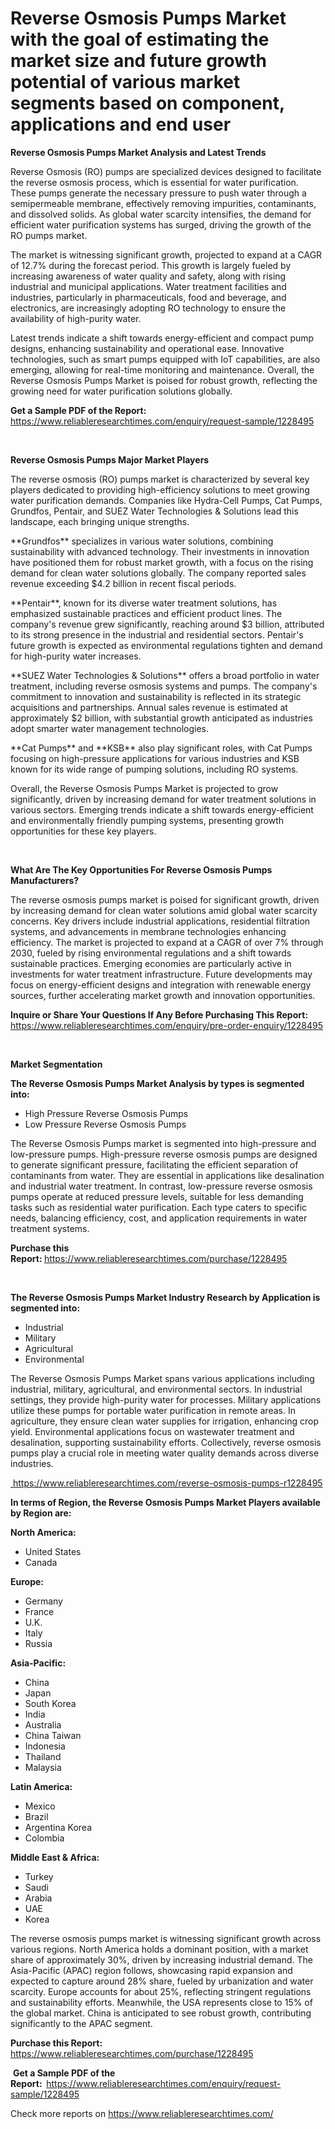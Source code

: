 <p><h1>Reverse Osmosis Pumps Market with the goal of estimating the market size and future growth potential of various market segments based on component, applications and end user</h1></p><p><strong>Reverse Osmosis Pumps Market Analysis and Latest Trends</strong></p>
<p><p>Reverse Osmosis (RO) pumps are specialized devices designed to facilitate the reverse osmosis process, which is essential for water purification. These pumps generate the necessary pressure to push water through a semipermeable membrane, effectively removing impurities, contaminants, and dissolved solids. As global water scarcity intensifies, the demand for efficient water purification systems has surged, driving the growth of the RO pumps market.</p><p>The market is witnessing significant growth, projected to expand at a CAGR of 12.7% during the forecast period. This growth is largely fueled by increasing awareness of water quality and safety, along with rising industrial and municipal applications. Water treatment facilities and industries, particularly in pharmaceuticals, food and beverage, and electronics, are increasingly adopting RO technology to ensure the availability of high-purity water.</p><p>Latest trends indicate a shift towards energy-efficient and compact pump designs, enhancing sustainability and operational ease. Innovative technologies, such as smart pumps equipped with IoT capabilities, are also emerging, allowing for real-time monitoring and maintenance. Overall, the Reverse Osmosis Pumps Market is poised for robust growth, reflecting the growing need for water purification solutions globally.</p></p>
<p><strong>Get a Sample PDF of the Report:&nbsp;</strong> <a href="https://www.reliableresearchtimes.com/enquiry/request-sample/1228495?utm_campaign=3070&utm_medium=2&utm_source=Github&utm_content=ia&utm_term=09042025&utm_id=reverse-osmosis-pumps">https://www.reliableresearchtimes.com/enquiry/request-sample/1228495</a></p>
<p>&nbsp;</p>
<p><strong>Reverse Osmosis Pumps Major Market Players</strong></p>
<p><p>The reverse osmosis (RO) pumps market is characterized by several key players dedicated to providing high-efficiency solutions to meet growing water purification demands. Companies like Hydra-Cell Pumps, Cat Pumps, Grundfos, Pentair, and SUEZ Water Technologies & Solutions lead this landscape, each bringing unique strengths.</p><p>**Grundfos** specializes in various water solutions, combining sustainability with advanced technology. Their investments in innovation have positioned them for robust market growth, with a focus on the rising demand for clean water solutions globally. The company reported sales revenue exceeding $4.2 billion in recent fiscal periods.</p><p>**Pentair**, known for its diverse water treatment solutions, has emphasized sustainable practices and efficient product lines. The company's revenue grew significantly, reaching around $3 billion, attributed to its strong presence in the industrial and residential sectors. Pentair's future growth is expected as environmental regulations tighten and demand for high-purity water increases.</p><p>**SUEZ Water Technologies & Solutions** offers a broad portfolio in water treatment, including reverse osmosis systems and pumps. The company's commitment to innovation and sustainability is reflected in its strategic acquisitions and partnerships. Annual sales revenue is estimated at approximately $2 billion, with substantial growth anticipated as industries adopt smarter water management technologies.</p><p>**Cat Pumps** and **KSB** also play significant roles, with Cat Pumps focusing on high-pressure applications for various industries and KSB known for its wide range of pumping solutions, including RO systems.</p><p>Overall, the Reverse Osmosis Pumps Market is projected to grow significantly, driven by increasing demand for water treatment solutions in various sectors. Emerging trends indicate a shift towards energy-efficient and environmentally friendly pumping systems, presenting growth opportunities for these key players.</p></p>
<p>&nbsp;</p>
<p><strong>What Are The Key Opportunities For Reverse Osmosis Pumps Manufacturers?</strong></p>
<p><p>The reverse osmosis pumps market is poised for significant growth, driven by increasing demand for clean water solutions amid global water scarcity concerns. Key drivers include industrial applications, residential filtration systems, and advancements in membrane technologies enhancing efficiency. The market is projected to expand at a CAGR of over 7% through 2030, fueled by rising environmental regulations and a shift towards sustainable practices. Emerging economies are particularly active in investments for water treatment infrastructure. Future developments may focus on energy-efficient designs and integration with renewable energy sources, further accelerating market growth and innovation opportunities.</p></p>
<p><strong>Inquire or Share Your Questions If Any Before Purchasing This Report:</strong> <a href="https://www.reliableresearchtimes.com/enquiry/pre-order-enquiry/1228495?utm_campaign=3070&utm_medium=2&utm_source=Github&utm_content=ia&utm_term=09042025&utm_id=reverse-osmosis-pumps">https://www.reliableresearchtimes.com/enquiry/pre-order-enquiry/1228495</a></p>
<p>&nbsp;</p>
<p><strong>Market Segmentation</strong></p>
<p><strong>The Reverse Osmosis Pumps Market Analysis by types is segmented into:</strong></p>
<p><ul><li>High Pressure Reverse Osmosis Pumps</li><li>Low Pressure Reverse Osmosis Pumps</li></ul></p>
<p><p>The Reverse Osmosis Pumps market is segmented into high-pressure and low-pressure pumps. High-pressure reverse osmosis pumps are designed to generate significant pressure, facilitating the efficient separation of contaminants from water. They are essential in applications like desalination and industrial water treatment. In contrast, low-pressure reverse osmosis pumps operate at reduced pressure levels, suitable for less demanding tasks such as residential water purification. Each type caters to specific needs, balancing efficiency, cost, and application requirements in water treatment systems.</p></p>
<p><strong>Purchase this Report:&nbsp;</strong><a href="https://www.reliableresearchtimes.com/purchase/1228495?utm_campaign=3070&utm_medium=2&utm_source=Github&utm_content=ia&utm_term=09042025&utm_id=reverse-osmosis-pumps">https://www.reliableresearchtimes.com/purchase/1228495</a></p>
<p>&nbsp;</p>
<p><strong>The Reverse Osmosis Pumps Market Industry Research by Application is segmented into:</strong></p>
<p><ul><li>Industrial</li><li>Military</li><li>Agricultural</li><li>Environmental</li></ul></p>
<p><p>The Reverse Osmosis Pumps Market spans various applications including industrial, military, agricultural, and environmental sectors. In industrial settings, they provide high-purity water for processes. Military applications utilize these pumps for portable water purification in remote areas. In agriculture, they ensure clean water supplies for irrigation, enhancing crop yield. Environmental applications focus on wastewater treatment and desalination, supporting sustainability efforts. Collectively, reverse osmosis pumps play a crucial role in meeting water quality demands across diverse industries.</p></p>
<p><a href="https://www.reliableresearchtimes.com/reverse-osmosis-pumps-r1228495?utm_campaign=3070&utm_medium=2&utm_source=Github&utm_content=ia&utm_term=09042025&utm_id=reverse-osmosis-pumps">&nbsp;https://www.reliableresearchtimes.com/reverse-osmosis-pumps-r1228495</a></p>
<p><strong>In terms of Region, the Reverse Osmosis Pumps Market Players available by Region are:</strong></p>
<p>
    <p> <strong> North America: </strong>
        <ul>
            <li>United States</li>
            <li>Canada</li>
        </ul>
        </p> 
    <p> <strong> Europe: </strong>
        <ul>
            <li>Germany</li>
            <li>France</li>
            <li>U.K.</li>
            <li>Italy</li>
            <li>Russia</li>
        </ul>
        </p> 
    <p> <strong> Asia-Pacific: </strong>
        <ul>
            <li>China</li>
            <li>Japan</li>
            <li>South Korea</li>
            <li>India</li>
            <li>Australia</li>
            <li>China Taiwan</li>
            <li>Indonesia</li>
            <li>Thailand</li>
            <li>Malaysia</li>
        </ul>
        </p> 
    <p> <strong> Latin America: </strong>
        <ul>
            <li>Mexico</li>
            <li>Brazil</li>
            <li>Argentina Korea</li>
            <li>Colombia</li>
        </ul>
        </p> 
    <p> <strong> Middle East & Africa: </strong>
        <ul>
            <li>Turkey</li>
            <li>Saudi</li>
            <li>Arabia</li>
            <li>UAE</li>
            <li>Korea</li>
        </ul>
    </p>
    </p>
<p><p>The reverse osmosis pumps market is witnessing significant growth across various regions. North America holds a dominant position, with a market share of approximately 30%, driven by increasing industrial demand. The Asia-Pacific (APAC) region follows, showcasing rapid expansion and expected to capture around 28% share, fueled by urbanization and water scarcity. Europe accounts for about 25%, reflecting stringent regulations and sustainability efforts. Meanwhile, the USA represents close to 15% of the global market. China is anticipated to see robust growth, contributing significantly to the APAC segment.</p></p>
<p><strong>Purchase this Report: </strong><a href="https://www.reliableresearchtimes.com/purchase/1228495?utm_campaign=3070&utm_medium=2&utm_source=Github&utm_content=ia&utm_term=09042025&utm_id=reverse-osmosis-pumps">https://www.reliableresearchtimes.com/purchase/1228495</a></p>
<p>&nbsp;<strong>Get a Sample PDF of the Report:&nbsp;&nbsp;</strong><a href="https://www.reliableresearchtimes.com/enquiry/request-sample/1228495?utm_campaign=3070&utm_medium=2&utm_source=Github&utm_content=ia&utm_term=09042025&utm_id=reverse-osmosis-pumps">https://www.reliableresearchtimes.com/enquiry/request-sample/1228495</a></p>
<p><strong></strong></p>
<p>Check more reports on <a href="https://www.reliableresearchtimes.com/?utm_campaign=3070&utm_medium=2&utm_source=Github&utm_content=ia&utm_term=09042025&utm_id=reverse-osmosis-pumps">https://www.reliableresearchtimes.com/</a></p>